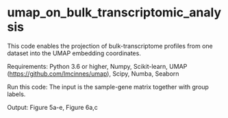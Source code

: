 # umap_on_bulk_transcriptomic_analysis
This code enables the projection of bulk-transcriptome profiles from one dataset into the UMAP embedding coordinates.


Requirements:
Python 3.6 or higher,
Numpy,
Scikit-learn,
UMAP (https://github.com/lmcinnes/umap),
Scipy,
Numba,
Seaborn

Run this code:
The input is the sample-gene matrix together with group labels.

Output: Figure 5a-e, Figure 6a,c
